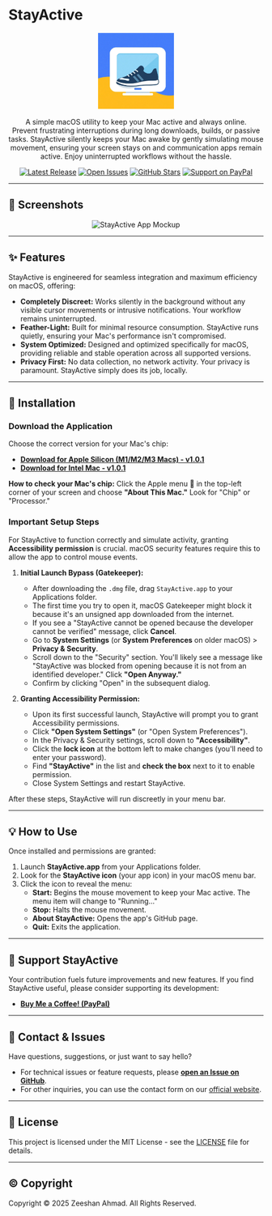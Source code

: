 # StayActive

<p align="center">
  <img src="icon.png" alt="StayActive App Icon" width="150" height="150">
</p>

<p align="center">
  A simple macOS utility to keep your Mac active and always online.
  <br>
  Prevent frustrating interruptions during long downloads, builds, or passive tasks. StayActive silently keeps your Mac awake by gently simulating mouse movement, ensuring your screen stays on and communication apps remain active. Enjoy uninterrupted workflows without the hassle.
</p>

<p align="center">
  <a href="https://github.com/zeeshan1112/StayActive/releases/latest"><img src="https://img.shields.io/github/v/release/zeeshan1112/StayActive?style=for-the-badge&label=Download&color=007AFF&logo=apple&logoColor=white" alt="Latest Release"></a>
  <a href="https://github.com/zeeshan1112/StayActive/issues"><img src="https://img.shields.io/github/issues/zeeshan1112/StayActive?style=for-the-badge&color=blue" alt="Open Issues"></a>
  <a href="https://github.com/zeeshan1112/StayActive/stargazers"><img src="https://img.shields.io/github/stars/zeeshan1112/StayActive?style=for-the-badge&color=yellow" alt="GitHub Stars"></a>
  <a href="https://paypal.me/zeeshanahmad123"><img src="https://img.shields.io/badge/Support%20Me-PayPal-blue.svg?style=for-the-badge&logo=paypal" alt="Support on PayPal"></a>
</p>

---

## 📸 Screenshots

<p align="center">
  <img src="mockup.png" alt="StayActive App Mockup" width="700">
</p>

---

## ✨ Features

StayActive is engineered for seamless integration and maximum efficiency on macOS, offering:

* **Completely Discreet:** Works silently in the background without any visible cursor movements or intrusive notifications. Your workflow remains uninterrupted.
* **Feather-Light:** Built for minimal resource consumption. StayActive runs quietly, ensuring your Mac's performance isn't compromised.
* **System Optimized:** Designed and optimized specifically for macOS, providing reliable and stable operation across all supported versions.
* **Privacy First:** No data collection, no network activity. Your privacy is paramount. StayActive simply does its job, locally.

---

## 🚀 Installation

### Download the Application

Choose the correct version for your Mac's chip:

* **[Download for Apple Silicon (M1/M2/M3 Macs) - v1.0.1](https://github.com/zeeshan1112/StayActive/releases/download/v1.0.1/StayActive_1.0.1_AppleSilicon.dmg)**
* **[Download for Intel Mac - v1.0.1](https://github.com/zeeshan1112/StayActive/releases/download/v1.0.1/StayActive_1.0.1_Intel.dmg)**

**How to check your Mac's chip:**
Click the Apple menu  in the top-left corner of your screen and choose **"About This Mac."** Look for "Chip" or "Processor."

### Important Setup Steps

For StayActive to function correctly and simulate activity, granting **Accessibility permission** is crucial. macOS security features require this to allow the app to control mouse events.

1.  **Initial Launch Bypass (Gatekeeper):**
    * After downloading the `.dmg` file, drag `StayActive.app` to your Applications folder.
    * The first time you try to open it, macOS Gatekeeper might block it because it's an unsigned app downloaded from the internet.
    * If you see a "StayActive cannot be opened because the developer cannot be verified" message, click **Cancel**.
    * Go to **System Settings** (or **System Preferences** on older macOS) > **Privacy & Security**.
    * Scroll down to the "Security" section. You'll likely see a message like "StayActive was blocked from opening because it is not from an identified developer." Click **"Open Anyway."**
    * Confirm by clicking "Open" in the subsequent dialog.

2.  **Granting Accessibility Permission:**
    * Upon its first successful launch, StayActive will prompt you to grant Accessibility permissions.
    * Click **"Open System Settings"** (or "Open System Preferences").
    * In the Privacy & Security settings, scroll down to **"Accessibility"**.
    * Click the **lock icon** at the bottom left to make changes (you'll need to enter your password).
    * Find **"StayActive"** in the list and **check the box** next to it to enable permission.
    * Close System Settings and restart StayActive.

After these steps, StayActive will run discreetly in your menu bar.

---

## 💡 How to Use

Once installed and permissions are granted:

1.  Launch **StayActive.app** from your Applications folder.
2.  Look for the **StayActive icon** (your app icon) in your macOS menu bar.
3.  Click the icon to reveal the menu:
    * **Start:** Begins the mouse movement to keep your Mac active. The menu item will change to "Running..."
    * **Stop:** Halts the mouse movement.
    * **About StayActive:** Opens the app's GitHub page.
    * **Quit:** Exits the application.

---

## 🙏 Support StayActive

Your contribution fuels future improvements and new features. If you find StayActive useful, please consider supporting its development:

* **[Buy Me a Coffee! (PayPal)](https://paypal.me/zeeshanahmad123)**

---

## 💬 Contact & Issues

Have questions, suggestions, or just want to say hello?

* For technical issues or feature requests, please **[open an Issue on GitHub](https://github.com/zeeshan1112/StayActive/issues)**.
* For other inquiries, you can use the contact form on our [official website](https://github.com/zeeshan1112/StayActive/StayActive.github.io).

---

## 📄 License

This project is licensed under the MIT License - see the [LICENSE](LICENSE) file for details.

---

## © Copyright

Copyright © 2025 Zeeshan Ahmad. All Rights Reserved.